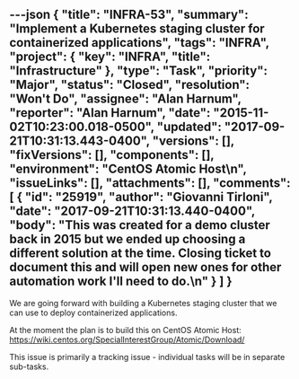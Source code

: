 ---json
{
  "title": "INFRA-53",
  "summary": "Implement a Kubernetes staging cluster for containerized applications",
  "tags": "INFRA",
  "project": {
    "key": "INFRA",
    "title": "Infrastructure"
  },
  "type": "Task",
  "priority": "Major",
  "status": "Closed",
  "resolution": "Won't Do",
  "assignee": "Alan Harnum",
  "reporter": "Alan Harnum",
  "date": "2015-11-02T10:23:00.018-0500",
  "updated": "2017-09-21T10:31:13.443-0400",
  "versions": [],
  "fixVersions": [],
  "components": [],
  "environment": "CentOS Atomic Host\n",
  "issueLinks": [],
  "attachments": [],
  "comments": [
    {
      "id": "25919",
      "author": "Giovanni Tirloni",
      "date": "2017-09-21T10:31:13.440-0400",
      "body": "This was created for a demo cluster back in 2015 but we ended up choosing a different solution at the time. Closing ticket to document this and will open new ones for other automation work I'll need to do.\n"
    }
  ]
}
---
We are going forward with building a Kubernetes staging cluster that we can use to deploy containerized applications.

At the moment the plan is to build this on CentOS Atomic Host: <https://wiki.centos.org/SpecialInterestGroup/Atomic/Download/>

This issue is primarily a tracking issue - individual tasks will be in separate sub-tasks.

        